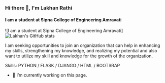 ### Hi there 👋, I'm Lakhan Rathi
#### I am a student at Sipna College of Engineering Amravati
![I am a student at Sipna College of Engineering Amravati]
![Lakhan's GitHub stats](https://github-readme-stats.vercel.app/api?username=anuraghazra&count_private=true)

<!-- (https://arturssmirnovs.github.io/github-profile-readme-generator/images/banner.png) -->

I am seeking opportunities to join an organization that can help in enhancing my skills, strengthening my knowledge, and realizing my potential and also want to utilize my skill and knowledge for the growth of the organization.

Skills: PYTHON / FLASK / DJANGO / HTML / BOOTSRAP

- 🔭 I’m currently working on this page. 





<!--
**lakhanrathi575/lakhanrathi575** is a ✨ _special_ ✨ repository because its `README.md` (this file) appears on your GitHub profile.

Here are some ideas to get you started:

- 🔭 I’m currently working on ...
- 🌱 I’m currently learning ...
- 👯 I’m looking to collaborate on ...
- 🤔 I’m looking for help with ...
- 💬 Ask me about ...
- 📫 How to reach me: ...
- 😄 Pronouns: ...
- ⚡ Fun fact: ...
-->
